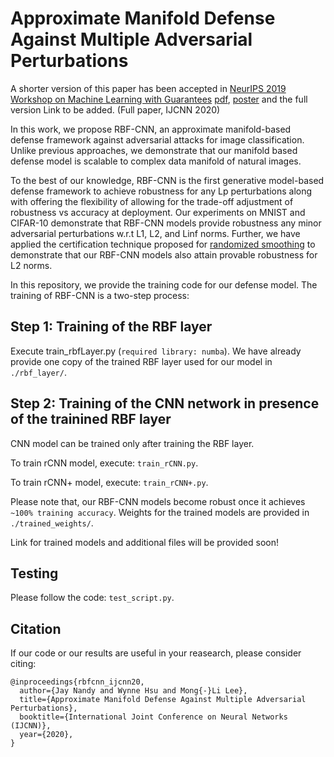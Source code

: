 # Approximate Manifold Defense Against Multiple Adversarial Perturbations

A shorter version of this paper has been accepted in [NeurIPS 2019 Workshop on Machine Learning with Guarantees](https://sites.google.com/view/mlwithguarantees/accepted-papers) 
[pdf](https://drive.google.com/file/d/1I2WKHg-s7wJgG21apg3FhxaYzzFl4vgt/view), 
[poster](https://drive.google.com/file/d/1Wp-kKsc0927ZXo5lS8f2GPnmSpIWdRlN/view) and the full version 
Link to be added. (Full paper, IJCNN 2020)

In this work, we propose RBF-CNN, an approximate manifold-based defense framework against adversarial attacks for image classification. Unlike previous approaches, we demonstrate that our manifold based defense model is scalable to complex data manifold of natural images. 

To the best of our knowledge, RBF-CNN is the first generative model-based defense framework to achieve robustness for any Lp perturbations along with offering the flexibility of allowing for the trade-off adjustment of robustness vs accuracy at deployment.
Our experiments on MNIST and CIFAR-10 demonstrate that RBF-CNN models provide robustness any minor adversarial perturbations w.r.t L1, L2, and Linf norms. Further, we have applied the certification technique proposed for [randomized smoothing](https://arxiv.org/abs/1902.02918) to demonstrate that our RBF-CNN models also attain provable robustness for L2 norms.

In this repository, we provide the training code for our defense model. The training of RBF-CNN is a two-step process:

## Step 1: Training of the RBF layer
Execute train_rbfLayer.py (`required library: numba`). We have already provide one copy of the trained RBF layer used for our model in `./rbf_layer/`.

## Step 2: Training of the CNN network in presence of the trainined RBF layer
CNN model can be trained only after training the RBF layer.

To train rCNN model, execute: `train_rCNN.py`.

To train rCNN+ model, execute: `train_rCNN+.py`.


Please note that, our RBF-CNN models become robust once it achieves `~100% training accuracy`.
Weights for the trained models are provided in `./trained_weights/`.

Link for trained models and additional files will be provided soon!

## Testing
Please follow the code: `test_script.py`.

## Citation

If our code or our results are useful in your reasearch, please consider citing:

```[bibtex]
@inproceedings{rbfcnn_ijcnn20,
  author={Jay Nandy and Wynne Hsu and Mong{-}Li Lee},
  title={Approximate Manifold Defense Against Multiple Adversarial Perturbations},
  booktitle={International Joint Conference on Neural Networks (IJCNN)},
  year={2020},
}
```
